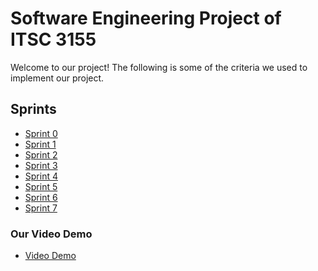 # Software Engineering Project of ITSC 3155

Welcome to our project!
The following is some of the criteria we used to implement our project.

## Sprints
* [Sprint 0](https://docs.google.com/document/d/143gMNmOUgQd6ABYI4r9ORPnzooX4e_5Y8RPhtRDd2zw/edit?usp=sharing)
* [Sprint 1](https://docs.google.com/document/d/1xbA1y_TnNIX9gRhcrBdmS5OuU4Nq74djh3NIItAXL94/edit?usp=sharing)
* [Sprint 2](https://docs.google.com/document/d/1AHZfPAAoQQw_-PRv7uCrt6BYCZUMcp6FzXnjD0ucaMI/edit?usp=sharing)
* [Sprint 3](https://docs.google.com/document/d/1JVnpyap2iy-1-AAAq1UKzMVBH3d8RauAb_Z94Zjnzr0/edit?usp=sharing)
* [Sprint 4](https://docs.google.com/document/d/1O1yFBNFtD9gHm-CgF85-PbNaEBltNxRBDTM4jkAY6vU/edit?usp=sharing)
* [Sprint 5]()
* [Sprint 6](https://docs.google.com/document/d/1hWFzKT09XgAlBksVIkGdfTQg35H9M5cK9u1ikTPz5FY/edit?usp=sharing)
* [Sprint 7](https://docs.google.com/document/d/1imMOOVb9FpMZqmGM8AhM4JYN-ngmJx476fXv2SMX4fE/edit?usp=sharing)

### Our Video Demo
* [Video Demo](https://www.youtube.com/watch?v=4a3qTH-y5Bg)
